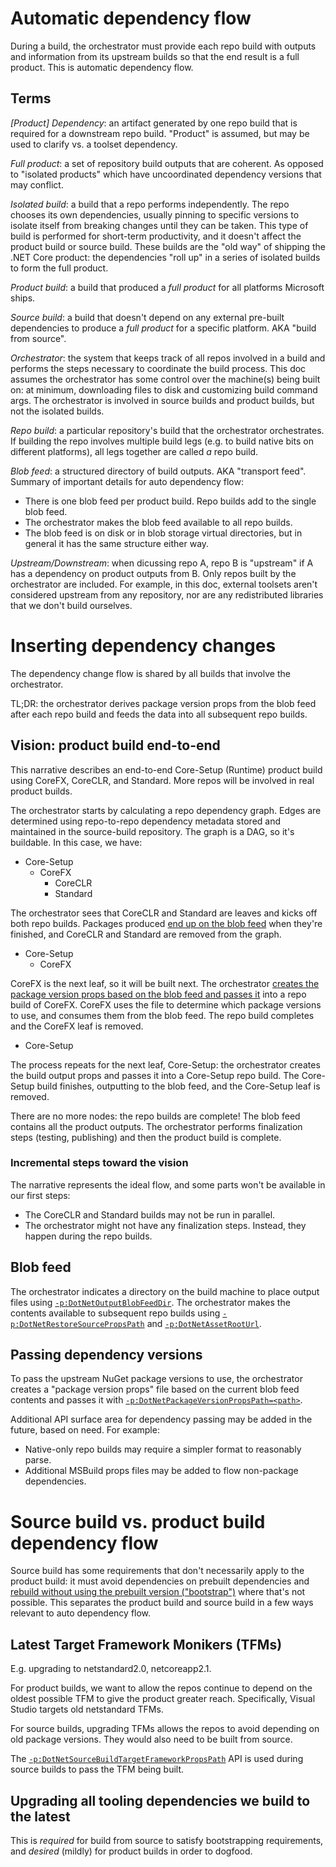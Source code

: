 # Automatic dependency flow

During a build, the orchestrator must provide each repo build with outputs and information from its upstream builds so that the end result is a full product. This is automatic dependency flow.

## Terms
*[Product] Dependency*: an artifact generated by one repo build that is required for a downstream repo build. "Product" is assumed, but may be used to clarify vs. a toolset dependency.

*Full product*: a set of repository build outputs that are coherent. As opposed to "isolated products" which have uncoordinated dependency versions that may conflict.

*Isolated build*: a build that a repo performs independently. The repo chooses its own dependencies, usually pinning to specific versions to isolate itself from breaking changes until they can be taken. This type of build is performed for short-term productivity, and it doesn't affect the product build or source build. These builds are the "old way" of shipping the .NET Core product: the dependencies "roll up" in a series of isolated builds to form the full product.

*Product build*: a build that produced a *full product* for all platforms Microsoft ships.

*Source build*: a build that doesn't depend on any external pre-built dependencies to produce a *full product* for a specific platform. AKA "build from source".

*Orchestrator*: the system that keeps track of all repos involved in a build and performs the steps necessary to coordinate the build process. This doc assumes the orchestrator has some control over the machine(s) being built on: at minimum, downloading files to disk and customizing build command args. The orchestrator is involved in source builds and product builds, but not the isolated builds.

*Repo build*: a particular repository's build that the orchestrator orchestrates. If building the repo involves multiple build legs (e.g. to build native bits on different platforms), all legs together are called *a* repo build.

*Blob feed*: a structured directory of build outputs. AKA "transport feed". Summary of important details for auto dependency flow:

 * There is one blob feed per product build. Repo builds add to the single blob feed.
 * The orchestrator makes the blob feed available to all repo builds.
 * The blob feed is on disk or in blob storage virtual directories, but in general it has the same structure either way.

*Upstream/Downstream*: when dicussing repo A, repo B is "upstream" if A has a dependency on product outputs from B. Only repos built by the orchestrator are included. For example, in this doc, external toolsets aren't considered upstream from any repository, nor are any redistributed libraries that we don't build ourselves.


# Inserting dependency changes

The dependency change flow is shared by all builds that involve the orchestrator.

TL;DR: the orchestrator derives package version props from the blob feed after each repo build and feeds the data into all subsequent repo builds.

## Vision: product build end-to-end
This narrative describes an end-to-end Core-Setup (Runtime) product build using CoreFX, CoreCLR, and Standard. More repos will be involved in real product builds.

The orchestrator starts by calculating a repo dependency graph. Edges are determined using repo-to-repo dependency metadata stored and maintained in the source-build repository. The graph is a DAG, so it's buildable. In this case, we have:

 * Core-Setup
   * CoreFX
     * CoreCLR
     * Standard

The orchestrator sees that CoreCLR and Standard are leaves and kicks off both repo builds. Packages produced [end up on the blob feed](#blob-feed) when they're finished, and CoreCLR and Standard are removed from the graph.

 * Core-Setup
   * CoreFX

CoreFX is the next leaf, so it will be built next. The orchestrator [creates the package version props based on the blob feed and passes it](#passing-dependency-versions) into a repo build of CoreFX. CoreFX uses the file to determine which package versions to use, and consumes them from the blob feed. The repo build completes and the CoreFX leaf is removed.

 * Core-Setup

The process repeats for the next leaf, Core-Setup: the orchestrator creates the build output props and passes it into a Core-Setup repo build. The Core-Setup build finishes, outputting to the blob feed, and the Core-Setup leaf is removed.

There are no more nodes: the repo builds are complete! The blob feed contains all the product outputs. The orchestrator performs finalization steps (testing, publishing) and then the product build is complete.

### Incremental steps toward the vision
The narrative represents the ideal flow, and some parts won't be available in our first steps:

 * The CoreCLR and Standard builds may not be run in parallel.
 * The orchestrator might not have any finalization steps. Instead, they happen during the repo builds. 

## Blob feed
The orchestrator indicates a directory on the build machine to place output files using [`-p:DotNetOutputBlobFeedDir`](api.md#pdotnetoutputblobfeeddirtarget-directory). The orchestrator makes the contents available to subsequent repo builds using [`-p:DotNetRestoreSourcePropsPath`](api.md#pdotnetrestoresourcepropspathpath) and [`-p:DotNetAssetRootUrl`](api.md#pdotnetassetrooturlurl).

## Passing dependency versions
To pass the upstream NuGet package versions to use, the orchestrator creates a "package version props" file based on the current blob feed contents and passes it with [`-p:DotNetPackageVersionPropsPath=<path>`](api.md#pdotnetpackageversionpropspathpath).

Additional API surface area for dependency passing may be added in the future, based on need. For example:

   * Native-only repo builds may require a simpler format to reasonably parse.
   * Additional MSBuild props files may be added to flow non-package dependencies.


# Source build vs. product build dependency flow

Source build has some requirements that don't necessarily apply to the product build: it must avoid dependencies on prebuilt dependencies and [rebuild without using the prebuilt version ("bootstrap")](https://fedoraproject.org/wiki/Packaging:Guidelines#Bootstrapping) where that's not possible. This separates the product build and source build in a few ways relevant to auto dependency flow.

## Latest Target Framework Monikers (TFMs)
E.g. upgrading to netstandard2.0, netcoreapp2.1.

For product builds, we want to allow the repos continue to depend on the oldest possible TFM to give the product greater reach. Specifically, Visual Studio targets old netstandard TFMs.

For source builds, upgrading TFMs allows the repos to avoid depending on old package versions. They would also need to be built from source.

The [`-p:DotNetSourceBuildTargetFrameworkPropsPath`](api.md#pdotnetsourcebuildtargetframeworkpropspathpath) API is used during source builds to pass the TFM being built.

## Upgrading all tooling dependencies we build to the latest
This is *required* for build from source to satisfy bootstrapping requirements, and *desired* (mildly) for product builds in order to dogfood.
